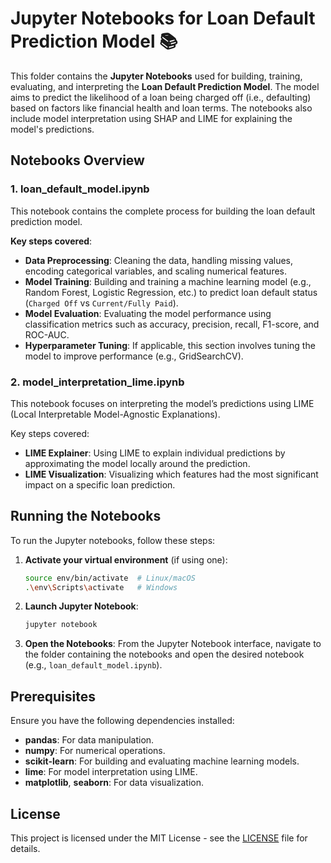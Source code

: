 # Jupyter Notebooks for Loan Default Prediction Model 📚

This folder contains the **Jupyter Notebooks** used for building, training, evaluating, and interpreting the **Loan Default Prediction Model**. The model aims to predict the likelihood of a loan being charged off (i.e., defaulting) based on factors like financial health and loan terms. The notebooks also include model interpretation using SHAP and LIME for explaining the model's predictions.

## Notebooks Overview

### 1. **loan_default_model.ipynb**
This notebook contains the complete process for building the loan default prediction model.

**Key steps covered**:
- **Data Preprocessing**: Cleaning the data, handling missing values, encoding categorical variables, and scaling numerical features.
- **Model Training**: Building and training a machine learning model (e.g., Random Forest, Logistic Regression, etc.) to predict loan default status (`Charged Off` vs `Current/Fully Paid`).
- **Model Evaluation**: Evaluating the model performance using classification metrics such as accuracy, precision, recall, F1-score, and ROC-AUC.
- **Hyperparameter Tuning**: If applicable, this section involves tuning the model to improve performance (e.g., GridSearchCV).

### 2. model_interpretation_lime.ipynb
This notebook focuses on interpreting the model’s predictions using LIME (Local Interpretable Model-Agnostic Explanations).

Key steps covered:

- **LIME Explainer**: Using LIME to explain individual predictions by approximating the model locally around the prediction.
- **LIME Visualization**: Visualizing which features had the most significant impact on a specific loan prediction.


## Running the Notebooks
To run the Jupyter notebooks, follow these steps:
1. **Activate your virtual environment** (if using one):
    ```bash
    source env/bin/activate  # Linux/macOS
    .\env\Scripts\activate   # Windows
    ```
2. **Launch Jupyter Notebook**:
    ```bash
    jupyter notebook
    ```
3. **Open the Notebooks**: From the Jupyter Notebook interface, navigate to the folder containing the notebooks and open the desired notebook (e.g., `loan_default_model.ipynb`).

## Prerequisites
Ensure you have the following dependencies installed:
- **pandas**: For data manipulation.
- **numpy**: For numerical operations.
- **scikit-learn**: For building and evaluating machine learning models.
- **lime**: For model interpretation using LIME.
- **matplotlib**, **seaborn**: For data visualization.

## License
This project is licensed under the MIT License - see the [LICENSE](https://github.com/hanh-analytics/Bank-loan-analysis/blob/67d03f16ca5d92e9102fda5c64670d9130ebd6c1/LICENSE) file for details.
